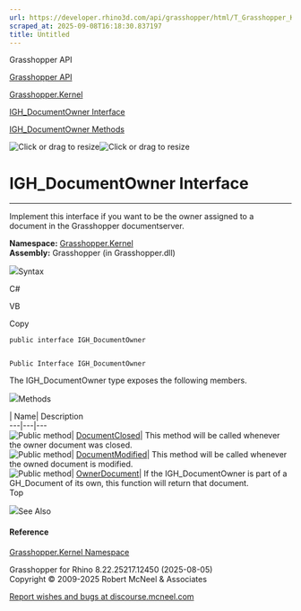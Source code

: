 ```yaml
---
url: https://developer.rhino3d.com/api/grasshopper/html/T_Grasshopper_Kernel_IGH_DocumentOwner.htm
scraped_at: 2025-09-08T16:18:30.837197
title: Untitled
---
```


Grasshopper API

[Grasshopper API](../html/723c01da-9986-4db2-8f53-6f3a7494df75.htm
"Grasshopper API")

[Grasshopper.Kernel](../html/N_Grasshopper_Kernel.htm "Grasshopper.Kernel")

[IGH_DocumentOwner
Interface](../html/T_Grasshopper_Kernel_IGH_DocumentOwner.htm
"IGH_DocumentOwner Interface")

[IGH_DocumentOwner
Methods](../html/Methods_T_Grasshopper_Kernel_IGH_DocumentOwner.htm
"IGH_DocumentOwner Methods")

![Click or drag to resize](../icons/TocOpen.gif)![Click or drag to
resize](../icons/TocClose.gif)

# IGH_DocumentOwner Interface  
  
---  
  
Implement this interface if you want to be the owner assigned to a document in
the Grasshopper documentserver.

**Namespace:** [Grasshopper.Kernel](N_Grasshopper_Kernel.htm)  
**Assembly:** Grasshopper (in Grasshopper.dll)

![](../icons/SectionExpanded.png)Syntax

C#

VB

Copy

    
    
    public interface IGH_DocumentOwner
    
    
    Public Interface IGH_DocumentOwner

The IGH_DocumentOwner type exposes the following members.

![](../icons/SectionExpanded.png)Methods

| Name| Description  
---|---|---  
![Public method](../icons/pubmethod.gif)|
[DocumentClosed](M_Grasshopper_Kernel_IGH_DocumentOwner_DocumentClosed.htm)|
This method will be called whenever the owner document was closed.  
![Public method](../icons/pubmethod.gif)|
[DocumentModified](M_Grasshopper_Kernel_IGH_DocumentOwner_DocumentModified.htm)|
This method will be called whenever the owned document is modified.  
![Public method](../icons/pubmethod.gif)|
[OwnerDocument](M_Grasshopper_Kernel_IGH_DocumentOwner_OwnerDocument.htm)|  If
the IGH_DocumentOwner is part of a GH_Document of its own, this function will
return that document.  
Top

![](../icons/SectionExpanded.png)See Also

#### Reference

[Grasshopper.Kernel Namespace](N_Grasshopper_Kernel.htm)

Grasshopper for Rhino 8.22.25217.12450 (2025-08-05)  
Copyright © 2009-2025 Robert McNeel & Associates

[Report wishes and bugs at
discourse.mcneel.com](https://discourse.mcneel.com/c/grasshopper)

